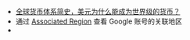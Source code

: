 - [全球货币体系简史，美元为什么能成为世界级的货币？](https://x.com/DtDt666/status/1917551394573410818)
- 通过 [Associated Region](https://policies.google.com/country-association-form) 查看 Google 账号的关联地区
-